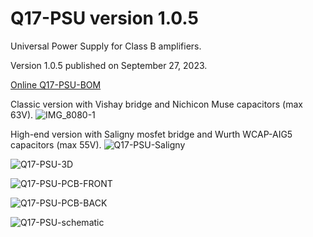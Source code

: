 # Q17-PSU version 1.0.5<br>

Universal Power Supply for Class B amplifiers.

Version 1.0.5 published on September 27, 2023.

<a href="https://audio.cyberkata.org/Q17-PSU-BOM.html">Online Q17-PSU-BOM</a><br>

Classic version with Vishay bridge and Nichicon Muse capacitors (max 63V).
![IMG_8080-1](https://github.com/stefaweb/Q17-Amplifier/assets/12907102/365bf9b0-dc3f-4a3c-9a13-fc9dd7f8cdfb)

High-end version with Saligny mosfet bridge and Wurth WCAP-AIG5 capacitors (max 55V).
![Q17-PSU-Saligny](https://github.com/stefaweb/Q17-Amplifier/assets/12907102/0ea4b228-6e09-4759-a9b2-3f05455d011a)

![Q17-PSU-3D](https://github.com/stefaweb/Q17-Amplifier/assets/12907102/9f94f94a-1857-4bd2-a0de-6e1e992d5de1)

![Q17-PSU-PCB-FRONT](https://github.com/stefaweb/Q17-Amplifier/assets/12907102/eeab141e-1a9a-4bb3-879e-f1379de6189e)

![Q17-PSU-PCB-BACK](https://github.com/stefaweb/Q17-Amplifier/assets/12907102/3bd22e19-397d-4642-baca-2aef70637336)

![Q17-PSU-schematic](https://github.com/stefaweb/Q17-Amplifier/assets/12907102/6300cdb4-2125-42c9-9057-0ec68b219c4d)




